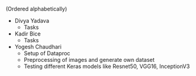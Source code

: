 (Ordered alphabetically)

- Divya Yadava
  - Tasks
- Kadir Bice
  - Tasks
- Yogesh Chaudhari
  - Setup of Dataproc
  - Preprocessing of images and generate own dataset
  - Testing different Keras models like Resnet50, VGG16, InceptionV3